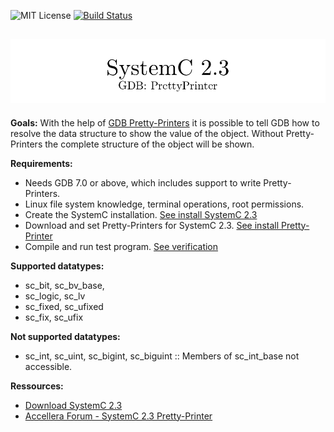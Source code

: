 ![MIT License](https://img.shields.io/github/license/mashape/apistatus.svg)
[![Build Status](https://travis-ci.org/AHeimberger/SystemC-2.3-Pretty-Printer.svg?branch=master)](https://travis-ci.org/AHeimberger/SystemC-2.3-Pretty-Printer)

## ![SystemC 2.3 Pretty-Printer](./img/logo.png)

**Goals:**
With the help of <a href="https://sourceware.org/gdb/onlinedocs/gdb/Pretty-Printing.html#Pretty-Printing">GDB Pretty-Printers</a> it is possible to tell GDB how to resolve the data structure to show the value of the object. Without Pretty-Printers the complete structure of the object will be shown.

**Requirements:**
- Needs GDB 7.0 or above, which includes support to write Pretty-Printers.
- Linux file system knowledge, terminal operations, root permissions.
- Create the SystemC installation. [See install SystemC 2.3](./documentation/SystemC.md)
- Download and set Pretty-Printers for SystemC 2.3. [See install Pretty-Printer](./documentation/PrettyPrinter.md)
- Compile and run test program. [See verification](./documentation/Verification.md)

**Supported datatypes:**
- sc\_bit, sc\_bv\_base,
- sc\_logic, sc\_lv
- sc\_fixed, sc\_ufixed
- sc\_fix, sc\_ufix

**Not supported datatypes:**
- sc\_int, sc\_uint, sc\_bigint, sc\_biguint :: Members of sc_int_base not accessible.

**Ressources:**
- [Download SystemC 2.3](http://accellera.org/downloads/standards/systemc)
- [Accellera Forum - SystemC 2.3 Pretty-Printer](http://forums.accellera.org/topic/2140-systemc-23-pretty-printer/?hl=pretty-printer)
